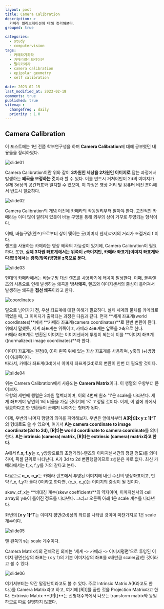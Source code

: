 ```yaml
---
layout: post
title: Camera Calibration 
description: >
  카메라 켈리브레이션에 대해 정리해본다.
grouped: true

categories: 
  - study
  - computervision
tags: 
  - 카메라기하학
  - 카메라캘리브레이션
  - 멀티카메라
  - camera calibration
  - epipolar geometry
  - self calibration
 
date: 2023-02-15
last_modified_at: 2023-02-18
comments: true
published: true
sitemap :
  changefreq : daily
  priority : 1.0
---
```

Camera Calibration
---
<!-- ![GitHub Logo](/images/logo.png) -->

이 포스트에는 1년 전쯤 학부연구생을 하며 **Camera Calibration**에 대해 공부했던 내용들을 정리하였다.

![slide01](/assets/img/study/computervision/camera_calibration/slide01.PNG)  

Camera Calibration이란 위와 같이 **3차원인 세상을 2차원인 이미지로** 담는 과정에서 발생하는 **왜곡을 보정하는 것**이라 할 수 있다.
이를 반드시 거쳐야만이 2d의 이미지가 실제 3d상의 공간좌표와 일치할 수 있으며, 이 과정은 영상 처리 및 컴퓨터 비전 분야에서 반드시 필요하다.  
  
  
  

![slide02](/assets/img/study/computervision/camera_calibration/slide02.PNG)  

Camera Calibration의 개념 이전에 카메라의 작동원리부터 알아야 한다. 고전적인 카메라는
이미 많이 알려져 있듯이 바늘 구멍을 통해 외부의 상이 거꾸로 투영되는 형식이다.  

이때, 바늘구멍(렌즈)으로부터 상이 맺히는 곳(이미지 센서)까지의 거리가 초점거리 f 이다.  
렌즈를 사용하는 카메라는 영상 왜곡의 가능성이 있기에, Camera Calibration이 필요하다.
또한, **실제 3차원 좌표계에서는 위쪽이 z축이지만, 카메라 좌표계(이미지 좌표계와 다름!!)에서는 광축(앞쪽)방향을 z축으로 둔다.**  
  



![slide03](/assets/img/study/computervision/camera_calibration/slide03.PNG)  

현대의 카메라에서는 바늘구멍 대신 렌즈를 사용하기에 왜곡이 발생한다.
이때, 볼록렌즈의 사용으로 인해 발생하는 왜곡을 **방사왜곡**, 렌즈와 이미지센서의 중심이 틀어져서 발생하는 왜곡을 **접선 왜곡**이라고 한다.  
  



![coordinates](/assets/img/study/computervision/camera_calibration/coordinates.jpg)  

밑으로 넘어가기 전, 우선 좌표계에 대한 이해가 필요하다. 실제 세계의 물체를 카메라로 찍었을 때,
그 이미지가 출력되는 과정은 다음과 같다. 먼저 **세계 좌표계(world coordinates)**에서 **카메라 좌표계(camera coordinates)**로
한번 변환이 된다. 위에서 말했듯, 세계 좌표계는 위쪽이 z, 카메라 좌표계는 앞쪽을 z축으로 한다.  
카메라 좌표계로 변환된 이미지는 이미지센서에 투영이 되는데 이를 **이미지 좌표계((normalized) image coordinates)**라 한다.
  
이미지 좌표계는 원점(0, 0)이 왼쪽 위에 있는 좌상 좌표계를 사용하며, y축의 (+)방향이 아래쪽이다.  
따라서, 카메라 좌표계(3d)에서 이미지 좌표계(2d)로의 변환이 한번 더 필요할 것이다.
  



![slide04](/assets/img/study/computervision/camera_calibration/slide04.PNG)  

위는 Camera Calibration에서 사용되는 **Camera Matrix**이다. 이 행렬의 우항부터 뜯어보자.  
우항의 세번째 행렬은 3차원 열벡터이며, 이의 4번째 원소 '1'은 scale을 나타낸다. 세계 좌표계야 당연히
1의 비율을 가질 것이기에 1로 고정될 것이다. 이제, 이 앞에 위에서 필요하다고 한 변환들이 곱해져 나아가는 형태가 된다.

이제, 우변의 나머지 행렬의 의미를 파악해보자. 우변은 앞에서부터 **A[R\|t][x y z 1]^T**의 형태로도 쓸 수 있으며, 여기서 **A는 camera coordinate to image coordinate(3d to 2d), [R\|t]는 world coordinate to camera coordinate**를 의미한다.
**A는 intrinsic (camera) matrix, [R\|t]는 extrinsic (camera) matrix라고 한다.**

A에서 **f_x, f_y**는 x, y방향으로의 초점거리(-렌즈와 이미지센서간의 정렬 정도)를 의미하며, 픽셀 단위로 나타난다. 
A가 3d to 2d 변환행렬이므로 z성분은 따로 없다. 최신 카메라에서는 f_x, f_y를 거의 같다고 본다.

다음으로 **c_x, c_y**는 카메라 렌즈에서 투영된 이미지에 내린 수선의 영상좌표이고, 만약 f_x, f_y가 둘다 0이라고 한다면,
(c_x, c_y)는 이미지의 중심이 될 것이다.

skew_cf_x는 **비대칭 계수(skew coefficient)**의 약자이며, 이미지센서의 cell array의 y축이 틀어진 정도를 나타낸다.
그리고 오른쪽 아래 1은 scale 계수를 나타낸다.

좌변의 **[x y 1]^T**는 이미지 평면(2d)상의 좌표를 나타낸 것이며 마찬가지로 1은 scale 계수이다.  

![slide05](/assets/img/study/computervision/camera_calibration/slide05.PNG)

맨 왼쪽의 **s**는 scale 계수이다. 

Camera Matrix식의 전체적인 의미는 '세계 -> 카메라 -> 이미지평면'으로 투영된 이미지 평면선상의 좌표는 (x y 1)의 기본 이미지상의 좌표를 s배만큼 scale(곱)한 것이라고 볼 수 있다.

![slide06](/assets/img/study/computervision/camera_calibration/slide06.PNG)

여기서부터는 약간 말장난이라고도 볼 수 있다. 주로 Intrinsic Matrix A(K라고도 한다.)를 Camera Matrix라고 하고, 여기에 [R\|t]를 곱한 것을 Projection Matrix라고 한다.
Extrinsic Matrix **[R\|t]**는 선형대수학에서 나오는 transform matrix와 동일하므로 따로 설명하지 않겠다.
  



